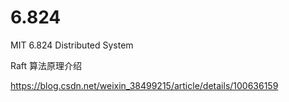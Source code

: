 # 6.824
MIT 6.824 Distributed System

Raft 算法原理介绍

https://blog.csdn.net/weixin_38499215/article/details/100636159
